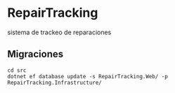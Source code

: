 # RepairTracking
sistema de trackeo de reparaciones


## Migraciones
```
cd src
dotnet ef database update -s RepairTracking.Web/ -p RepairTracking.Infrastructure/
```